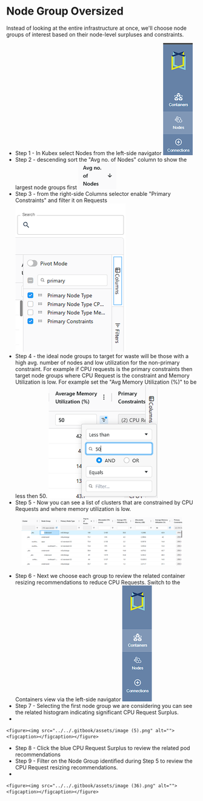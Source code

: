 # Node Group Oversized

Instead of looking at the entire infrastructure at once, we'll choose node groups of interest based on their node-level surpluses and constraints.

* Step 1 - In Kubex select Nodes from the left-side navigator ![](<../../.gitbook/assets/image (7).png>)
* Step 2 - descending sort the "Avg no. of Nodes" column to show the largest node groups first ![](<../../.gitbook/assets/image (8).png>)
* Step 3 - from the right-side Columns selector enable "Primary Constraints" and filter it on Requests  ![](<../../.gitbook/assets/image (9).png>)
* Step 4 - the ideal node groups to target for waste will be those with a high avg. number of nodes and low utilization for the non-primary constraint.  For example if CPU requests is the primary constraints then target node groups where CPU Request is the constraint and Memory Utilization is low.  For example set the "Avg Memory Utilization (%)" to be less then 50. ![](<../../.gitbook/assets/image (10).png>)
* Step 5 - Now you can see a list of clusters that are constrained by CPU Requests and where memory utilization is low. &#x20;

<figure><img src="../../.gitbook/assets/image (1) (1) (1).png" alt=""><figcaption></figcaption></figure>

* Step 6 - Next we choose each group to review the related container resizing recommendations to reduce CPU Requests.  Switch to the Containers view via the left-side navigator ![](<../../.gitbook/assets/image (2) (1).png>)
* Step 7 - Selecting the first node group we are considering you can see the related histogram indicating significant CPU Request Surplus.
*

    <figure><img src="../../.gitbook/assets/image (5).png" alt=""><figcaption></figcaption></figure>
* Step 8 - Click the blue CPU Request Surplus to review the related pod recommendations
* Step 9 - Filter on the Node Group identified during Step 5 to review the CPU Request resizing recommendations.
*

    <figure><img src="../../.gitbook/assets/image (36).png" alt=""><figcaption></figcaption></figure>
